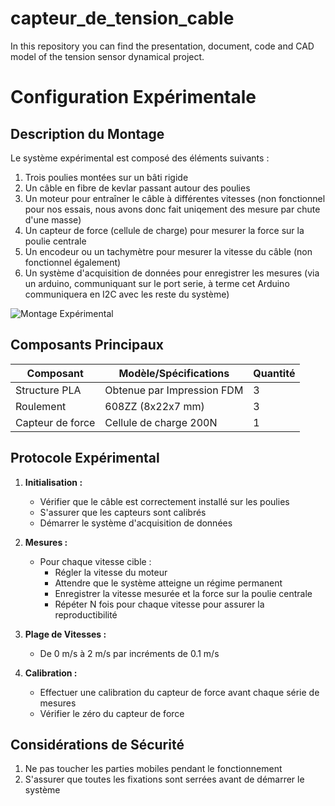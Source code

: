 # capteur_de_tension_cable
In this repository you can find the presentation, document, code and CAD model of the tension sensor dynamical project.

# Configuration Expérimentale

## Description du Montage

Le système expérimental est composé des éléments suivants :

1. Trois poulies montées sur un bâti rigide
2. Un câble en fibre de kevlar passant autour des poulies
3. Un moteur pour entraîner le câble à différentes vitesses (non fonctionnel pour nos essais, nous avons donc fait uniqement des mesure par chute d'une masse)
4. Un capteur de force (cellule de charge) pour mesurer la force sur la poulie centrale
5. Un encodeur ou un tachymètre pour mesurer la vitesse du câble (non fonctionnel également)
6. Un système d'acquisition de données pour enregistrer les mesures (via un arduino, communiquant sur le port serie, à terme cet Arduino communiquera en I2C avec les reste du système)

![Montage Expérimental](images/experimental_setup.jpg)

## Composants Principaux

| Composant           | Modèle/Spécifications          | Quantité |
|---------------------|--------------------------------|----------|
| Structure PLA       | Obtenue par Impression FDM     | 3        |
| Roulement           | 608ZZ (8x22x7 mm)              | 3        |
| Capteur de force    | Cellule de charge 200N         | 1        |

## Protocole Expérimental

1. **Initialisation :**
   - Vérifier que le câble est correctement installé sur les poulies
   - S'assurer que les capteurs sont calibrés
   - Démarrer le système d'acquisition de données

2. **Mesures :**
   - Pour chaque vitesse cible :
     - Régler la vitesse du moteur
     - Attendre que le système atteigne un régime permanent
     - Enregistrer la vitesse mesurée et la force sur la poulie centrale
     - Répéter N fois pour chaque vitesse pour assurer la reproductibilité

3. **Plage de Vitesses :**
   - De 0 m/s à 2 m/s par incréments de 0.1 m/s

4. **Calibration :**
   - Effectuer une calibration du capteur de force avant chaque série de mesures
   - Vérifier le zéro du capteur de force

## Considérations de Sécurité

1. Ne pas toucher les parties mobiles pendant le fonctionnement
2. S'assurer que toutes les fixations sont serrées avant de démarrer le système

